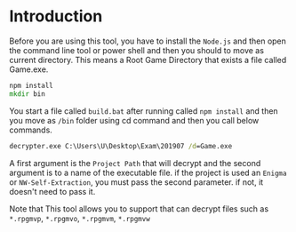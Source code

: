 # Introduction
Before you are using this tool, you have to install the ```Node.js``` and then open the command line tool or power shell and then you should to move as current directory. This means a Root Game Directory that exists a file called Game.exe.

```cmd
npm install
mkdir bin
```

You start a file called ```build.bat``` after running called ```npm install``` and then you move as ```/bin``` folder using cd command and then you call below commands.

```cmd
decrypter.exe C:\Users\U\Desktop\Exam\201907 /d=Game.exe
```

A first argument is the ```Project Path``` that will decrypt and the second argument is to a name of the executable file. if the project is used an ```Enigma``` or ```NW-Self-Extraction```, you must pass the second parameter. if not, it doesn't need to pass it.

Note that This tool allows you to support that can decrypt files such as ```*.rpgmvp```, ```*.rpgmvo```, ```*.rpgmvm```, ```*.rpgmvw```